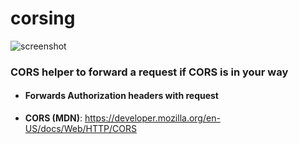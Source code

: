 # corsing

![screenshot](assets/screenshot.png)

### CORS helper to forward a request if CORS is in your way

- #### Forwards Authorization headers with request

- **CORS (MDN)**: https://developer.mozilla.org/en-US/docs/Web/HTTP/CORS
